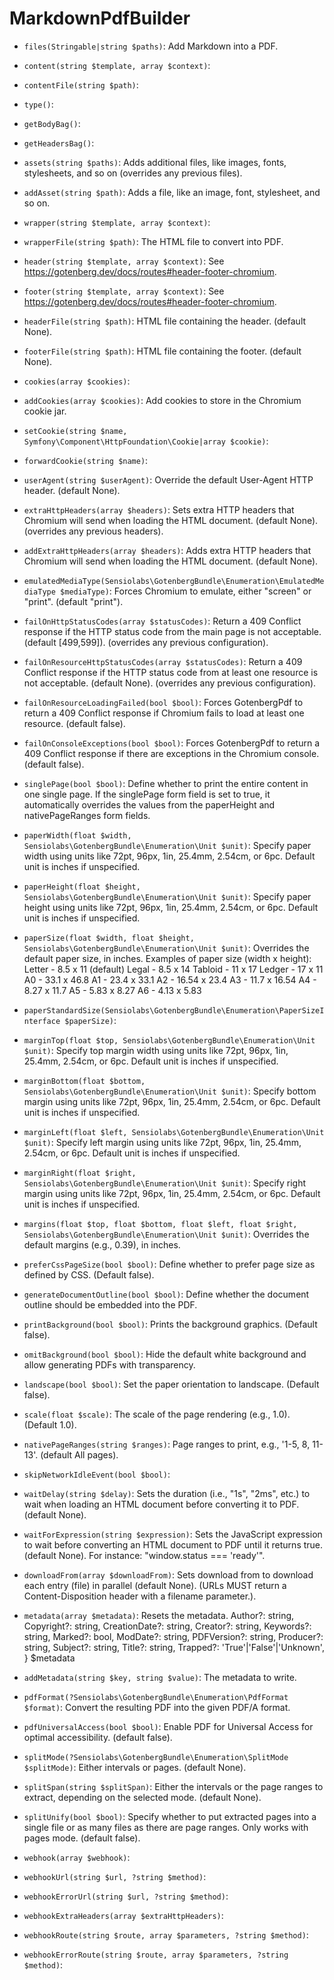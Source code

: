 # MarkdownPdfBuilder


* `files(Stringable|string $paths)`:
Add Markdown into a PDF.

* `content(string $template, array $context)`:

* `contentFile(string $path)`:

* `type()`:

* `getBodyBag()`:

* `getHeadersBag()`:

* `assets(string $paths)`:
Adds additional files, like images, fonts, stylesheets, and so on (overrides any previous files).

* `addAsset(string $path)`:
Adds a file, like an image, font, stylesheet, and so on.

* `wrapper(string $template, array $context)`:

* `wrapperFile(string $path)`:
The HTML file to convert into PDF.

* `header(string $template, array $context)`:
See https://gotenberg.dev/docs/routes#header-footer-chromium.

* `footer(string $template, array $context)`:
See https://gotenberg.dev/docs/routes#header-footer-chromium.

* `headerFile(string $path)`:
HTML file containing the header. (default None).

* `footerFile(string $path)`:
HTML file containing the footer. (default None).

* `cookies(array $cookies)`:

* `addCookies(array $cookies)`:
Add cookies to store in the Chromium cookie jar.

* `setCookie(string $name, Symfony\Component\HttpFoundation\Cookie|array $cookie)`:

* `forwardCookie(string $name)`:

* `userAgent(string $userAgent)`:
Override the default User-Agent HTTP header. (default None).

* `extraHttpHeaders(array $headers)`:
Sets extra HTTP headers that Chromium will send when loading the HTML
document. (default None). (overrides any previous headers).

* `addExtraHttpHeaders(array $headers)`:
Adds extra HTTP headers that Chromium will send when loading the HTML
document. (default None).

* `emulatedMediaType(Sensiolabs\GotenbergBundle\Enumeration\EmulatedMediaType $mediaType)`:
Forces Chromium to emulate, either "screen" or "print". (default "print").

* `failOnHttpStatusCodes(array $statusCodes)`:
Return a 409 Conflict response if the HTTP status code from
the main page is not acceptable. (default [499,599]). (overrides any previous configuration).

* `failOnResourceHttpStatusCodes(array $statusCodes)`:
Return a 409 Conflict response if the HTTP status code from at least one resource is not acceptable.
(default None). (overrides any previous configuration).

* `failOnResourceLoadingFailed(bool $bool)`:
Forces GotenbergPdf to return a 409 Conflict response if Chromium fails to load at least one resource.
(default false).

* `failOnConsoleExceptions(bool $bool)`:
Forces GotenbergPdf to return a 409 Conflict response if there are
exceptions in the Chromium console. (default false).

* `singlePage(bool $bool)`:
Define whether to print the entire content in one single page.
If the singlePage form field is set to true, it automatically overrides the values from the paperHeight and nativePageRanges form fields.

* `paperWidth(float $width, Sensiolabs\GotenbergBundle\Enumeration\Unit $unit)`:
Specify paper width using units like 72pt, 96px, 1in, 25.4mm, 2.54cm, or 6pc. Default unit is inches if unspecified.

* `paperHeight(float $height, Sensiolabs\GotenbergBundle\Enumeration\Unit $unit)`:
Specify paper height using units like 72pt, 96px, 1in, 25.4mm, 2.54cm, or 6pc. Default unit is inches if unspecified.

* `paperSize(float $width, float $height, Sensiolabs\GotenbergBundle\Enumeration\Unit $unit)`:
Overrides the default paper size, in inches.
Examples of paper size (width x height):
Letter - 8.5 x 11 (default)
Legal - 8.5 x 14
Tabloid - 11 x 17
Ledger - 17 x 11
A0 - 33.1 x 46.8
A1 - 23.4 x 33.1
A2 - 16.54 x 23.4
A3 - 11.7 x 16.54
A4 - 8.27 x 11.7
A5 - 5.83 x 8.27
A6 - 4.13 x 5.83

* `paperStandardSize(Sensiolabs\GotenbergBundle\Enumeration\PaperSizeInterface $paperSize)`:

* `marginTop(float $top, Sensiolabs\GotenbergBundle\Enumeration\Unit $unit)`:
Specify top margin width using units like 72pt, 96px, 1in, 25.4mm, 2.54cm, or 6pc. Default unit is inches if unspecified.

* `marginBottom(float $bottom, Sensiolabs\GotenbergBundle\Enumeration\Unit $unit)`:
Specify bottom margin using units like 72pt, 96px, 1in, 25.4mm, 2.54cm, or 6pc. Default unit is inches if unspecified.

* `marginLeft(float $left, Sensiolabs\GotenbergBundle\Enumeration\Unit $unit)`:
Specify left margin using units like 72pt, 96px, 1in, 25.4mm, 2.54cm, or 6pc. Default unit is inches if unspecified.

* `marginRight(float $right, Sensiolabs\GotenbergBundle\Enumeration\Unit $unit)`:
Specify right margin using units like 72pt, 96px, 1in, 25.4mm, 2.54cm, or 6pc. Default unit is inches if unspecified.

* `margins(float $top, float $bottom, float $left, float $right, Sensiolabs\GotenbergBundle\Enumeration\Unit $unit)`:
Overrides the default margins (e.g., 0.39), in inches.

* `preferCssPageSize(bool $bool)`:
Define whether to prefer page size as defined by CSS. (Default false).

* `generateDocumentOutline(bool $bool)`:
Define whether the document outline should be embedded into the PDF.

* `printBackground(bool $bool)`:
Prints the background graphics. (Default false).

* `omitBackground(bool $bool)`:
Hide the default white background and allow generating PDFs with transparency.

* `landscape(bool $bool)`:
Set the paper orientation to landscape. (Default false).

* `scale(float $scale)`:
The scale of the page rendering (e.g., 1.0). (Default 1.0).

* `nativePageRanges(string $ranges)`:
Page ranges to print, e.g., '1-5, 8, 11-13'. (default All pages).

* `skipNetworkIdleEvent(bool $bool)`:

* `waitDelay(string $delay)`:
Sets the duration (i.e., "1s", "2ms", etc.) to wait when loading an HTML
document before converting it to PDF. (default None).

* `waitForExpression(string $expression)`:
Sets the JavaScript expression to wait before converting an HTML
document to PDF until it returns true. (default None).
For instance: "window.status === 'ready'".

* `downloadFrom(array $downloadFrom)`:
Sets download from to download each entry (file) in parallel (default None).
(URLs MUST return a Content-Disposition header with a filename parameter.).

* `metadata(array $metadata)`:
Resets the metadata.
Author?: string,
Copyright?: string,
CreationDate?: string,
Creator?: string,
Keywords?: string,
Marked?: bool,
ModDate?: string,
PDFVersion?: string,
Producer?: string,
Subject?: string,
Title?: string,
Trapped?: 'True'|'False'|'Unknown',
} $metadata

* `addMetadata(string $key, string $value)`:
The metadata to write.

* `pdfFormat(?Sensiolabs\GotenbergBundle\Enumeration\PdfFormat $format)`:
Convert the resulting PDF into the given PDF/A format.

* `pdfUniversalAccess(bool $bool)`:
Enable PDF for Universal Access for optimal accessibility. (default false).

* `splitMode(?Sensiolabs\GotenbergBundle\Enumeration\SplitMode $splitMode)`:
Either intervals or pages. (default None).

* `splitSpan(string $splitSpan)`:
Either the intervals or the page ranges to extract, depending on the selected mode. (default None).

* `splitUnify(bool $bool)`:
Specify whether to put extracted pages into a single file or as many files as there are page ranges. Only works with pages mode. (default false).

* `webhook(array $webhook)`:

* `webhookUrl(string $url, ?string $method)`:

* `webhookErrorUrl(string $url, ?string $method)`:

* `webhookExtraHeaders(array $extraHttpHeaders)`:

* `webhookRoute(string $route, array $parameters, ?string $method)`:

* `webhookErrorRoute(string $route, array $parameters, ?string $method)`:

